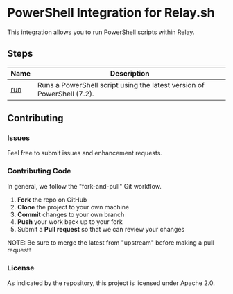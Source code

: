 # PowerShell Integration for Relay.sh

This integration allows you to run PowerShell scripts within Relay.

## Steps

| Name             | Description                                                            |
| ---------------- | ---------------------------------------------------------------------- |
| [run](/steps/run) | Runs a PowerShell script using the latest version of PowerShell (7.2). |

## Contributing

### Issues

Feel free to submit issues and enhancement requests.

### Contributing Code

In general, we follow the "fork-and-pull" Git workflow.

1.  **Fork** the repo on GitHub
2.  **Clone** the project to your own machine
3.  **Commit** changes to your own branch
4.  **Push** your work back up to your fork
5.  Submit a **Pull request** so that we can review your changes

NOTE: Be sure to merge the latest from "upstream" before making a pull request!

### License

As indicated by the repository, this project is licensed under Apache 2.0.
